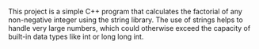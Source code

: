 This project is a simple C++ program that calculates the factorial of any non-negative integer using the string library. The use of strings helps to handle very large numbers, which could otherwise exceed the capacity of built-in data types like int or long long int.

